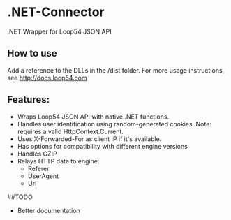 # .NET-Connector
.NET Wrapper for Loop54 JSON API

## How to use
Add a reference to the DLLs in the /dist folder. For more usage instructions, see http://docs.loop54.com

## Features:

- Wraps Loop54 JSON API with native .NET functions.
- Handles user identification using random-generated cookies. Note: requires a valid HttpContext.Current.
- Uses X-Forwarded-For as client IP if it's available.
- Has options for compatibility with different engine versions
- Handles GZIP
- Relays HTTP data to engine:
  - Referer
  - UserAgent
  - Url

##TODO
- Better documentation
